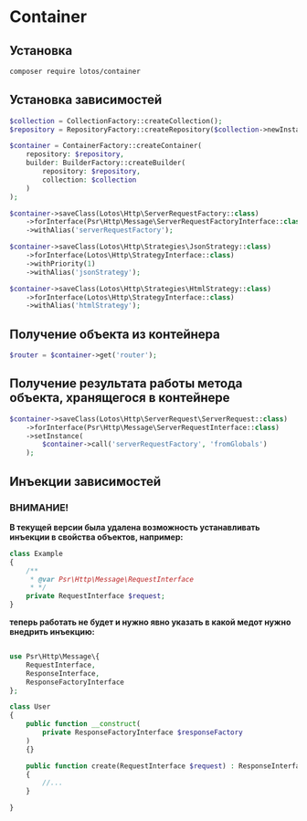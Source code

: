 # Container

## Установка
```bash
composer require lotos/container
```

## Установка зависимостей
```php
$collection = CollectionFactory::createCollection();
$repository = RepositoryFactory::createRepository($collection->newInstance());

$container = ContainerFactory::createContainer(
    repository: $repository,
    builder: BuilderFactory::createBuilder(
        repository: $repository,
        collection: $collection
    )
);

$container->saveClass(Lotos\Http\ServerRequestFactory::class)
    ->forInterface(Psr\Http\Message\ServerRequestFactoryInterface::class)
    ->withAlias('serverRequestFactory');

$container->saveClass(Lotos\Http\Strategies\JsonStrategy::class)
    ->forInterface(Lotos\Http\StrategyInterface::class)
    ->withPriority(1)
    ->withAlias('jsonStrategy');

$container->saveClass(Lotos\Http\Strategies\HtmlStrategy::class)
    ->forInterface(Lotos\Http\StrategyInterface::class)
    ->withAlias('htmlStrategy');
```

## Получение объекта из контейнера
```php
$router = $container->get('router');
```

## Получение результата работы метода объекта, хранящегося в контейнере
```php
$container->saveClass(Lotos\Http\ServerRequest\ServerRequest::class)
    ->forInterface(Psr\Http\Message\ServerRequestInterface::class)
    ->setInstance(
        $container->call('serverRequestFactory', 'fromGlobals')
    );
```

## Инъекции зависимостей

### ВНИМАНИЕ!
**В текущей версии была удалена возможность устанавливать инъекции в свойства объектов, например:**

```php
class Example
{
    /**
     * @var Psr\Http\Message\RequestInterface
     * */
    private RequestInterface $request;
}
```
**теперь работать не будет и нужно явно указать в какой медот нужно внедрить инъекцию:**

```php

use Psr\Http\Message\{
    RequestInterface,
    ResponseInterface,
    ResponseFactoryInterface
};

class User
{
    public function __construct(
        private ResponseFactoryInterface $responseFactory
    )
    {}

    public function create(RequestInterface $request) : ResponseInterface
    {
        //...
    }

}
```
